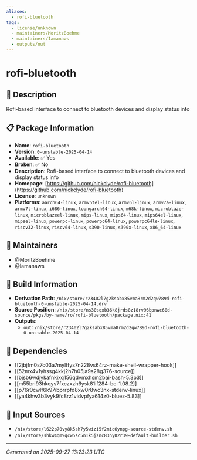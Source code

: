 ```yaml
---
aliases:
  - rofi-bluetooth
tags:
  - license/unknown
  - maintainers/MoritzBoehme
  - maintainers/Iamanaws
  - outputs/out
---
```


# rofi-bluetooth

## 📝 Description

Rofi-based interface to connect to bluetooth devices and display status info

## 📋 Package Information

- **Name**: `rofi-bluetooth`
- **Version**: `0-unstable-2025-04-14`
- **Available**: ✅ Yes
- **Broken**: ✅ No
- **Description**: Rofi-based interface to connect to bluetooth devices and display status info
- **Homepage**: [https://github.com/nickclyde/rofi-bluetooth](https://github.com/nickclyde/rofi-bluetooth)
- **License**: `unknown`
- **Platforms**: `aarch64-linux`, `armv5tel-linux`, `armv6l-linux`, `armv7a-linux`, `armv7l-linux`, `i686-linux`, `loongarch64-linux`, `m68k-linux`, `microblaze-linux`, `microblazeel-linux`, `mips-linux`, `mips64-linux`, `mips64el-linux`, `mipsel-linux`, `powerpc-linux`, `powerpc64-linux`, `powerpc64le-linux`, `riscv32-linux`, `riscv64-linux`, `s390-linux`, `s390x-linux`, `x86_64-linux`
## 👥 Maintainers

- @MoritzBoehme
- @Iamanaws


## 🔧 Build Information

- **Derivation Path**: `/nix/store/r23402l7g2ksabx85vma8rm2d2qw789d-rofi-bluetooth-0-unstable-2025-04-14.drv`
- **Source Position**: `/nix/store/ns30sqxb36k8jrds8z18rv96bpnwc60d-source/pkgs/by-name/ro/rofi-bluetooth/package.nix:41`
- **Outputs**:
  - `out`:  `/nix/store/r23402l7g2ksabx85vma8rm2d2qw789d-rofi-bluetooth-0-unstable-2025-04-14`

## 🔗 Dependencies

- [[2jbjfm0s7c03a7mylffys7n228vs64rz-make-shell-wrapper-hook]]
- [[52mx4v1yhssg4kkj2h7h05ja9s28g376-source]]
- [[bjsb6wdjykafnkixq156qdvmxhsm2bai-bash-5.3p3]]
- [[m55bri93hkqys7fxczxzh6ysk81if284-bc-1.08.2]]
- [[p76r0cwlf6k97ibprrpfd8xw0r8wc3nx-stdenv-linux]]
- [[ya4khw3b3vyk9fc8rz1vidvpfya614z0-bluez-5.83]]

## 📁 Input Sources

- `/nix/store/l622p70vy8k5sh7y5wizi5f2mic6ynpg-source-stdenv.sh`
- `/nix/store/shkw4qm9qcw5sc5n1k5jznc83ny02r39-default-builder.sh`

---
*Generated on 2025-09-27 13:23:23 UTC*
